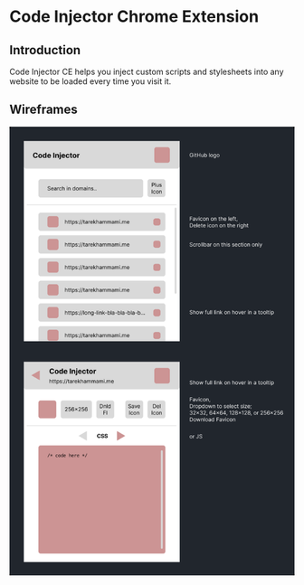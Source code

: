 # Code Injector Chrome Extension

## Introduction

Code Injector CE helps you inject custom scripts and stylesheets into any website to be loaded every time you visit it.

## Wireframes

![Wireframes](wireframes.png)

